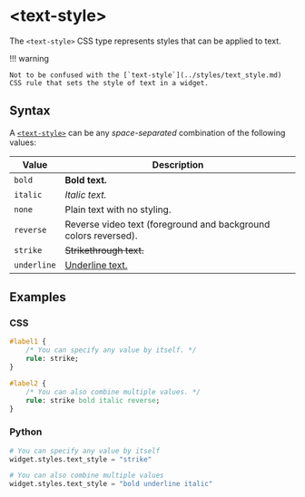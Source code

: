 # &lt;text-style&gt;

The `<text-style>` CSS type represents styles that can be applied to text.

!!! warning

    Not to be confused with the [`text-style`](../styles/text_style.md) CSS rule that sets the style of text in a widget.

## Syntax

A [`<text-style>`](/css_types/text_style) can be any _space-separated_ combination of the following values:

| Value       | Description                                                     |
|-------------|-----------------------------------------------------------------|
| `bold`      | **Bold text.**                                                  |
| `italic`    | _Italic text._                                                  |
| `none`      | Plain text with no styling.                                     |
| `reverse`   | Reverse video text (foreground and background colors reversed). |
| `strike`    | <s>Strikethrough text.</s>                                      |
| `underline` | <u>Underline text.</u>                                          |

## Examples

### CSS

```sass
#label1 {
    /* You can specify any value by itself. */
    rule: strike;
}

#label2 {
    /* You can also combine multiple values. */
    rule: strike bold italic reverse;
}
```

### Python

```py
# You can specify any value by itself
widget.styles.text_style = "strike"

# You can also combine multiple values
widget.styles.text_style = "bold underline italic"
```

